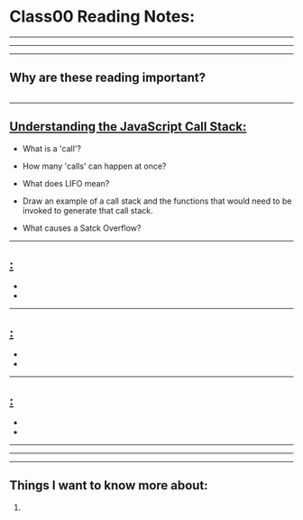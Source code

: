 # **Class00 Reading Notes:**
---
---
---
## Why are these reading important?

```
```

---

## [**Understanding the JavaScript Call Stack:**](https://www.freecodecamp.org/news/understanding-the-javascript-call-stack-861e41ae61d4)

* What is a 'call'?

* How many 'calls' can happen at once?

* What does LIFO mean?

* Draw an example of a call stack and the functions that would need to be invoked to generate that call stack.

* What causes a Satck Overflow?

---

## [**:**]()

*


* 



---

## [**:**]()

*



* 



---

## [**:**]()

*



* 



---
---
---
## **Things I want to know more about:**

1. 

